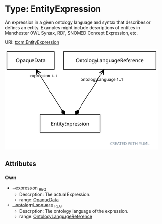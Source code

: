 
# Type: EntityExpression


An expression in a given ontology language and syntax that describes or defines an entity. Examples might include
descriptions of entities in Manchester OWL Syntax, RDF, SNOMED Concept Expression, etc.

URI: [tccm:EntityExpression](https://hotecosystem.org/tccm/EntityExpression)


![img](images/EntityExpression.svg)

## Attributes


### Own

 * [➞expression](entityExpression__expression.md)  <sub>REQ</sub>
    * Description: The actual Expression.
    * range: [OpaqueData](OpaqueData.md)
 * [➞ontologyLanguage](entityExpression__ontologyLanguage.md)  <sub>REQ</sub>
    * Description: The ontology language of the expression.
    * range: [OntologyLanguageReference](OntologyLanguageReference.md)
